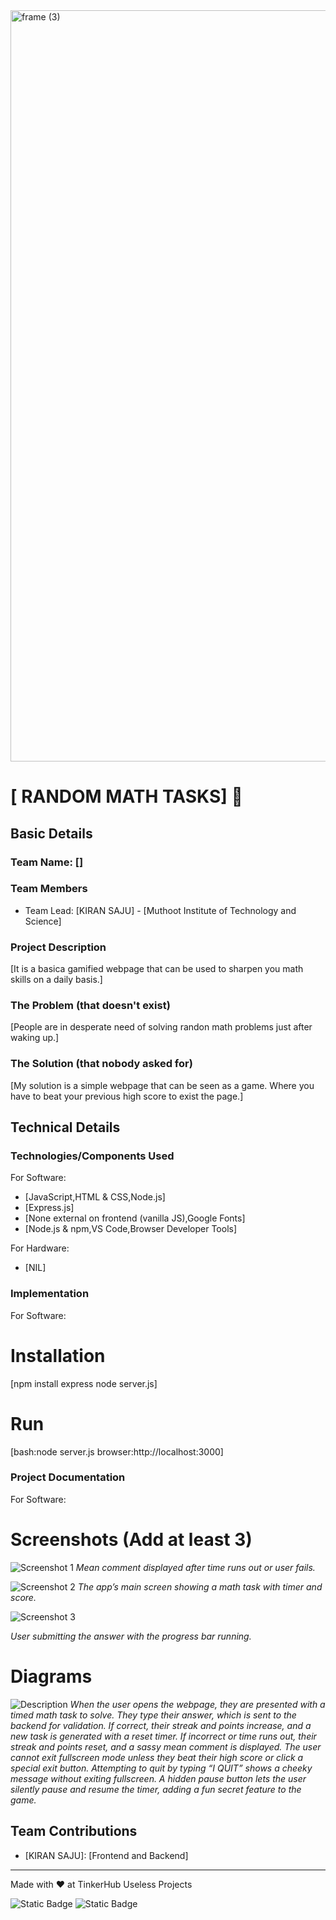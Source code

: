 <img width="3188" height="1202" alt="frame (3)" src="https://github.com/user-attachments/assets/517ad8e9-ad22-457d-9538-a9e62d137cd7" />


# [ RANDOM MATH TASKS] 🎯


## Basic Details
### Team Name: []


### Team Members
- Team Lead: [KIRAN SAJU] - [Muthoot Institute of Technology and Science]


### Project Description
[It is a basica gamified webpage that can be used to sharpen you math skills on a daily basis.]

### The Problem (that doesn't exist)
[People are in desperate need of solving randon math problems just after waking up.]

### The Solution (that nobody asked for)
[My solution is a simple webpage that can be seen as a game. Where you have to beat your previous high score to exist the page.]

## Technical Details
### Technologies/Components Used
For Software:
- [JavaScript,HTML & CSS,Node.js]
- [Express.js]
- [None external on frontend (vanilla JS),Google Fonts]
- [Node.js & npm,VS Code,Browser Developer Tools]

For Hardware:
- [NIL]

### Implementation
For Software:
# Installation
[npm install express
node server.js]

# Run
[bash:node server.js
browser:http://localhost:3000]

### Project Documentation
For Software:

# Screenshots (Add at least 3)
![Screenshot 1](https://drive.google.com/uc?export=view&id=14M11P_0By0JYCD6BFreCBCVc-A1zooBL)
*Mean comment displayed after time runs out or user fails.*

![Screenshot 2](https://drive.google.com/uc?export=view&id=1Qhbjl-FmqSt51bKJ8yMIKrIJvT4Ah_2-)
*The app’s main screen showing a math task with timer and score.*

![Screenshot 3](https://drive.google.com/uc?export=view&id=1J5v0oWYCznc3Ng8Zku-rE6jtrIjxSNmS)

*User submitting the answer with the progress bar running.*

# Diagrams
![Description](https://drive.google.com/uc?export=view&id=1BMiyqqZ7ybubfHEFV4r5mDp9KjRnv0G2)
*When the user opens the webpage, they are presented with a timed math task to solve. They type their answer, which is sent to the backend for validation. If correct, their streak and points increase, and a new task is generated with a reset timer. If incorrect or time runs out, their streak and points reset, and a sassy mean comment is displayed. The user cannot exit fullscreen mode unless they beat their high score or click a special exit button. Attempting to quit by typing “I QUIT” shows a cheeky message without exiting fullscreen. A hidden pause button lets the user silently pause and resume the timer, adding a fun secret feature to the game.*





## Team Contributions
- [KIRAN SAJU]: [Frontend and Backend]


---
Made with ❤️ at TinkerHub Useless Projects 

![Static Badge](https://img.shields.io/badge/TinkerHub-24?color=%23000000&link=https%3A%2F%2Fwww.tinkerhub.org%2F)
![Static Badge](https://img.shields.io/badge/UselessProjects--25-25?link=https%3A%2F%2Fwww.tinkerhub.org%2Fevents%2FQ2Q1TQKX6Q%2FUseless%2520Projects)


